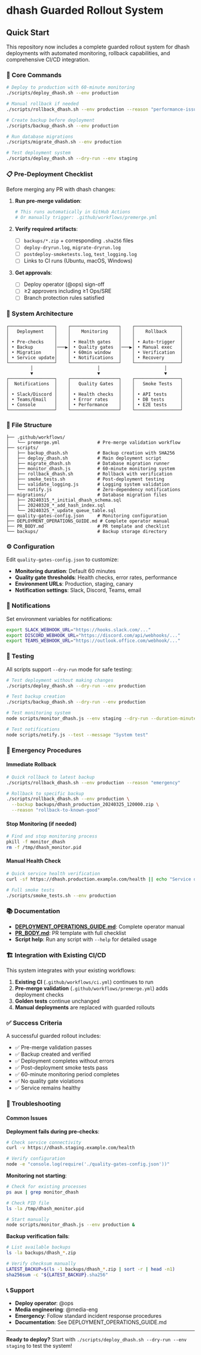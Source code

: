 # dhash Guarded Rollout System

## Quick Start

This repository now includes a complete guarded rollout system for dhash deployments with automated monitoring, rollback capabilities, and comprehensive CI/CD integration.

### 🚀 Core Commands

```bash
# Deploy to production with 60-minute monitoring
./scripts/deploy_dhash.sh --env production

# Manual rollback if needed
./scripts/rollback_dhash.sh --env production --reason "performance-issue"

# Create backup before deployment
./scripts/backup_dhash.sh --env production

# Run database migrations
./scripts/migrate_dhash.sh --env production

# Test deployment system
./scripts/deploy_dhash.sh --dry-run --env staging
```

### 📋 Pre-Deployment Checklist

Before merging any PR with dhash changes:

1. **Run pre-merge validation**:
   ```bash
   # This runs automatically in GitHub Actions
   # Or manually trigger: .github/workflows/premerge.yml
   ```

2. **Verify required artifacts**:
   - [ ] `backups/*.zip` + corresponding `.sha256` files
   - [ ] `deploy-dryrun.log`, `migrate-dryrun.log`
   - [ ] `postdeploy-smoketests.log`, `test_logging.log`
   - [ ] Links to CI runs (Ubuntu, macOS, Windows)

3. **Get approvals**:
   - [ ] Deploy operator (@ops) sign-off
   - [ ] ≥2 approvers including ≥1 Ops/SRE
   - [ ] Branch protection rules satisfied

### 🎯 System Architecture

```
┌─────────────────┐    ┌──────────────────┐    ┌─────────────────┐
│   Deployment    │    │    Monitoring    │    │    Rollback     │
│                 │    │                  │    │                 │
│ • Pre-checks    │    │ • Health gates   │    │ • Auto-trigger  │
│ • Backup        │───▶│ • Quality gates  │───▶│ • Manual exec   │
│ • Migration     │    │ • 60min window   │    │ • Verification  │
│ • Service update│    │ • Notifications  │    │ • Recovery      │
└─────────────────┘    └──────────────────┘    └─────────────────┘
         │                        │                        │
         ▼                        ▼                        ▼
┌─────────────────┐    ┌──────────────────┐    ┌─────────────────┐
│  Notifications  │    │   Quality Gates  │    │   Smoke Tests   │
│                 │    │                  │    │                 │
│ • Slack/Discord │    │ • Health checks  │    │ • API tests     │
│ • Teams/Email   │    │ • Error rates    │    │ • DB tests      │
│ • Console       │    │ • Performance    │    │ • E2E tests     │
└─────────────────┘    └──────────────────┘    └─────────────────┘
```

### 📁 File Structure

```
├── .github/workflows/
│   └── premerge.yml              # Pre-merge validation workflow
├── scripts/
│   ├── backup_dhash.sh           # Backup creation with SHA256
│   ├── deploy_dhash.sh           # Main deployment script
│   ├── migrate_dhash.sh          # Database migration runner
│   ├── monitor_dhash.js          # 60-minute monitoring system
│   ├── rollback_dhash.sh         # Rollback with verification
│   ├── smoke_tests.sh            # Post-deployment testing
│   ├── validate_logging.js       # Logging system validation
│   └── notify.js                 # Zero-dependency notifications
├── migrations/                   # Database migration files
│   ├── 20240315_*_initial_dhash_schema.sql
│   ├── 20240320_*_add_hash_index.sql
│   └── 20240325_*_update_queue_table.sql
├── quality-gates-config.json     # Monitoring configuration
├── DEPLOYMENT_OPERATIONS_GUIDE.md # Complete operator manual
├── PR_BODY.md                    # PR template and checklist
└── backups/                      # Backup storage directory
```

### ⚙️ Configuration

Edit `quality-gates-config.json` to customize:

- **Monitoring duration**: Default 60 minutes
- **Quality gate thresholds**: Health checks, error rates, performance
- **Environment URLs**: Production, staging, canary
- **Notification settings**: Slack, Discord, Teams, email

### 🔔 Notifications

Set environment variables for notifications:

```bash
export SLACK_WEBHOOK_URL="https://hooks.slack.com/..."
export DISCORD_WEBHOOK_URL="https://discord.com/api/webhooks/..."
export TEAMS_WEBHOOK_URL="https://outlook.office.com/webhook/..."
```

### 🧪 Testing

All scripts support `--dry-run` mode for safe testing:

```bash
# Test deployment without making changes
./scripts/deploy_dhash.sh --dry-run --env production

# Test backup creation
./scripts/backup_dhash.sh --dry-run --env production

# Test monitoring system
node scripts/monitor_dhash.js --env staging --dry-run --duration-minutes 1

# Test notifications
node scripts/notify.js --test --message "System test"
```

### 🚨 Emergency Procedures

#### Immediate Rollback
```bash
# Quick rollback to latest backup
./scripts/rollback_dhash.sh --env production --reason "emergency"

# Rollback to specific backup
./scripts/rollback_dhash.sh --env production \
  --backup backups/dhash_production_20240325_120000.zip \
  --reason "rollback-to-known-good"
```

#### Stop Monitoring (if needed)
```bash
# Find and stop monitoring process
pkill -f monitor_dhash
rm -f /tmp/dhash_monitor.pid
```

#### Manual Health Check
```bash
# Quick service health verification
curl -sf https://dhash.production.example.com/health || echo "Service down"

# Full smoke tests
./scripts/smoke_tests.sh --env production
```

### 📚 Documentation

- **[DEPLOYMENT_OPERATIONS_GUIDE.md](DEPLOYMENT_OPERATIONS_GUIDE.md)**: Complete operator manual
- **[PR_BODY.md](PR_BODY.md)**: PR template with full checklist
- **Script help**: Run any script with `--help` for detailed usage

### 🏗️ Integration with Existing CI/CD

This system integrates with your existing workflows:

1. **Existing CI** (`.github/workflows/ci.yml`) continues to run
2. **Pre-merge validation** (`.github/workflows/premerge.yml`) adds deployment checks
3. **Golden tests** continue unchanged
4. **Manual deployments** are replaced with guarded rollouts

### ✅ Success Criteria

A successful guarded rollout includes:

- ✅ Pre-merge validation passes
- ✅ Backup created and verified
- ✅ Deployment completes without errors
- ✅ Post-deployment smoke tests pass
- ✅ 60-minute monitoring period completes
- ✅ No quality gate violations
- ✅ Service remains healthy

### 🔧 Troubleshooting

#### Common Issues

**Deployment fails during pre-checks**:
```bash
# Check service connectivity
curl -v https://dhash.staging.example.com/health

# Verify configuration
node -e "console.log(require('./quality-gates-config.json'))"
```

**Monitoring not starting**:
```bash
# Check for existing processes
ps aux | grep monitor_dhash

# Check PID file
ls -la /tmp/dhash_monitor.pid

# Start manually
node scripts/monitor_dhash.js --env production &
```

**Backup verification fails**:
```bash
# List available backups
ls -la backups/dhash_*.zip

# Verify checksum manually
LATEST_BACKUP=$(ls -1 backups/dhash_*.zip | sort -r | head -n1)
sha256sum -c "${LATEST_BACKUP}.sha256"
```

### 📞 Support

- **Deploy operator**: @ops
- **Media engineering**: @media-eng  
- **Emergency**: Follow standard incident response procedures
- **Documentation**: See DEPLOYMENT_OPERATIONS_GUIDE.md

---

**Ready to deploy?** Start with `./scripts/deploy_dhash.sh --dry-run --env staging` to test the system!